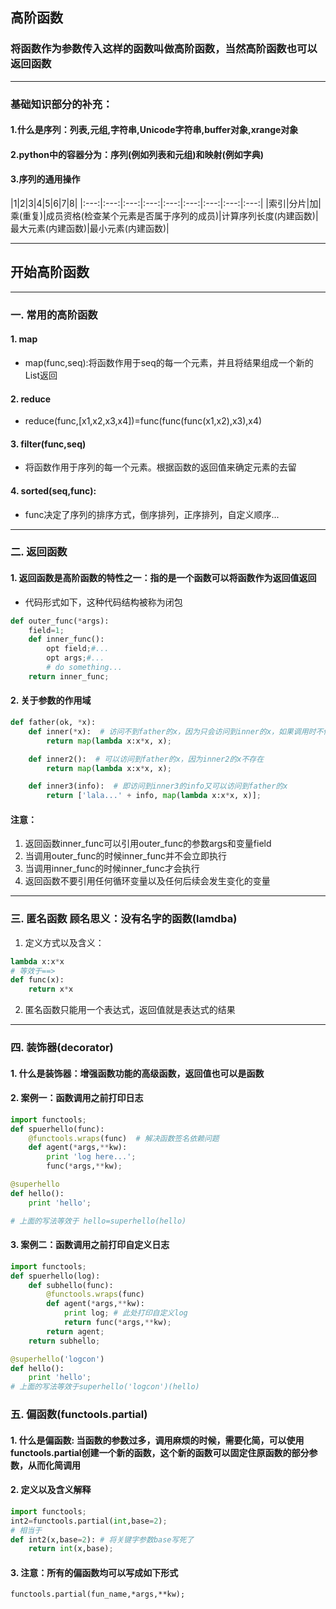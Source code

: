 ## **高阶函数**
### 将函数作为参数传入这样的函数叫做高阶函数，当然高阶函数也可以返回函数
***

### 基础知识部分的补充：
#### 1.什么是序列：列表,元组,字符串,Unicode字符串,buffer对象,xrange对象
#### 2.python中的容器分为：序列(例如列表和元组)和映射(例如字典)
#### 3.序列的通用操作

|1|2|3|4|5|6|7|8|
|:---:|:---:|:---:|:---:|:---:|:---:|:---:|:---:|:---:|
|索引|分片|加|乘(重复)|成员资格(检查某个元素是否属于序列的成员)|计算序列长度(内建函数)|最大元素(内建函数)|最小元素(内建函数)|

***

## **开始高阶函数**

***

### 一. 常用的高阶函数
#### 1. map
- map(func,seq):将函数作用于seq的每一个元素，并且将结果组成一个新的List返回
#### 2. reduce
- reduce(func,[x1,x2,x3,x4])=func(func(func(x1,x2),x3),x4)
#### 3. filter(func,seq)
- 将函数作用于序列的每一个元素。根据函数的返回值来确定元素的去留
#### 4. sorted(seq,func): 
- func决定了序列的排序方式，倒序排列，正序排列，自定义顺序...

***

### 二. 返回函数
#### 1. 返回函数是高阶函数的特性之一：指的是一个函数可以将函数作为返回值返回
- 代码形式如下，这种代码结构被称为闭包
```python
def outer_func(*args):
    field=1;
    def inner_func():
        opt field;#...
        opt args;#...
        # do something...
    return inner_func;
```
#### 2. 关于参数的作用域
```python
def father(ok, *x):
    def inner(*x):  # 访问不到father的x，因为只会访问到inner的x，如果调用时不传递这个x就会报错
        return map(lambda x:x*x, x);

    def inner2():  # 可以访问到father的x，因为inner2的x不存在
        return map(lambda x:x*x, x);

    def inner3(info):  # 即访问到inner3的info又可以访问到father的x
        return ['lala...' + info, map(lambda x:x*x, x)];
```
#### 注意：
1. 返回函数inner_func可以引用outer_func的参数args和变量field
2. 当调用outer_func的时候inner_func并不会立即执行
3. 当调用inner_func的时候inner_func才会执行
4. 返回函数不要引用任何循环变量以及任何后续会发生变化的变量

***

### 三. 匿名函数 顾名思义：没有名字的函数(lamdba)
1. 定义方式以及含义：
```python
lambda x:x*x
# 等效于==> 
def func(x):
    return x*x
```
2. 匿名函数只能用一个表达式，返回值就是表达式的结果

***

### 四. 装饰器(decorator)
#### 1. 什么是装饰器：增强函数功能的高级函数，返回值也可以是函数
#### 2. 案例一：函数调用之前打印日志
```python
import functools;
def spuerhello(func):
    @functools.wraps(func)  # 解决函数签名依赖问题
    def agent(*args,**kw):
        print 'log here...';
        func(*args,**kw);

@superhello
def hello():
    print 'hello';

# 上面的写法等效于 hello=superhello(hello)

```

#### 3. 案例二：函数调用之前打印自定义日志

```python
import functools;
def spuerhello(log):
    def subhello(func):
        @functools.wraps(func)
        def agent(*args,**kw):
            print log; # 此处打印自定义log
            return func(*args,**kw);
        return agent;
    return subhello;

@superhello('logcon')
def hello():
    print 'hello';
# 上面的写法等效于superhello('logcon')(hello)

```
### 五. 偏函数(functools.partial)
#### 1. 什么是偏函数: 当函数的参数过多，调用麻烦的时候，需要化简，可以使用functools.partial创建一个新的函数，这个新的函数可以固定住原函数的部分参数，从而化简调用
#### 2. 定义以及含义解释
```python
import functools;
int2=functools.partial(int,base=2);
# 相当于
def int2(x,base=2): # 将关键字参数base写死了
    return int(x,base);
```
#### 3. 注意：所有的偏函数均可以写成如下形式
    functools.partial(fun_name,*args,**kw);

